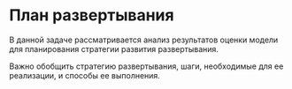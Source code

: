 План развертывания
===============

В данной задаче рассматривается анализ результатов оценки модели для планирования стратегии развития развертывания.

Важно обобщить стратегию развертывания, шаги, необходимые для ее реализации, и способы ее выполнения.